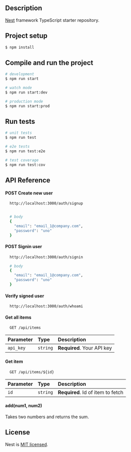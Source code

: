 ## Description

[Nest](https://github.com/nestjs/nest) framework TypeScript starter repository.

## Project setup

```bash
$ npm install
```

## Compile and run the project

```bash
# development
$ npm run start

# watch mode
$ npm run start:dev

# production mode
$ npm run start:prod
```

## Run tests

```bash
# unit tests
$ npm run test

# e2e tests
$ npm run test:e2e

# test coverage
$ npm run test:cov
```

## API Reference

#### POST Create new user

```bash
  http://localhost:3000/auth/signup


  # body
  {
    "email": "email_1@company.com",
    "password": "uno"
  }
```

#### POST Signin user

```bash
  http://localhost:3000/auth/signin

  # body
  {
    "email": "email_1@company.com",
    "password": "uno"
  }
```

#### Verify signed user

```http
  http://localhost:3000/auth/whoami
```


#### Get all items

```http
  GET /api/items
```

| Parameter | Type     | Description                |
| :-------- | :------- | :------------------------- |
| `api_key` | `string` | **Required**. Your API key |

#### Get item

```http
  GET /api/items/${id}
```

| Parameter | Type     | Description                       |
| :-------- | :------- | :-------------------------------- |
| `id`      | `string` | **Required**. Id of item to fetch |

#### add(num1, num2)

Takes two numbers and returns the sum.

## License

Nest is [MIT licensed](https://github.com/nestjs/nest/blob/master/LICENSE).
